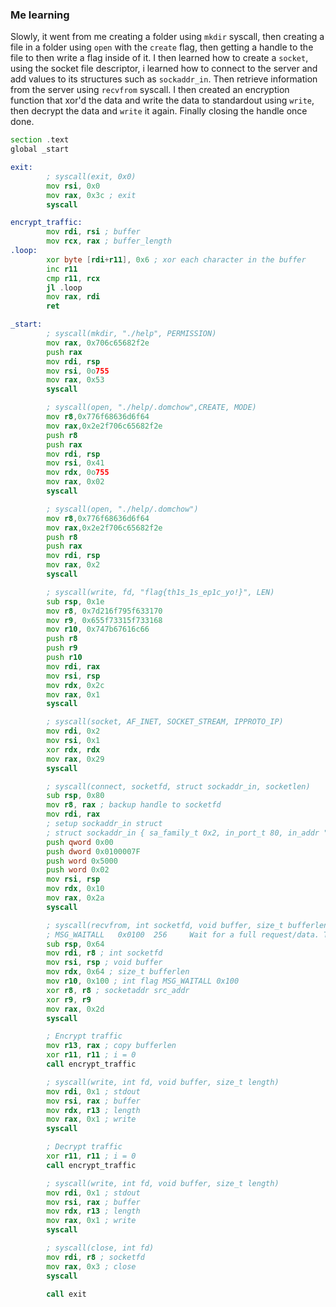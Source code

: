 ### Me learning

Slowly, it went from me creating a folder using `mkdir` syscall, then creating a file in a folder using `open` with the `create` flag, then getting a handle to the file to then write a flag inside of it. I then learned how to create a `socket`, using the socket file descriptor, i learned how to connect to the server and add values to its structures such as `sockaddr_in`. Then retrieve information from the server using `recvfrom` syscall.  I then created an encryption function that xor'd the data and write the data to standardout using `write`, then decrypt the data and `write` it again. Finally closing the handle once done.

```asm
section .text
global _start

exit:
        ; syscall(exit, 0x0)
        mov rsi, 0x0
        mov rax, 0x3c ; exit
        syscall

encrypt_traffic:
        mov rdi, rsi ; buffer
        mov rcx, rax ; buffer_length
.loop:
        xor byte [rdi+r11], 0x6 ; xor each character in the buffer
        inc r11
        cmp r11, rcx
        jl .loop
        mov rax, rdi
        ret

_start:
        ; syscall(mkdir, "./help", PERMISSION)
        mov rax, 0x706c65682f2e
        push rax
        mov rdi, rsp
        mov rsi, 0o755
        mov rax, 0x53
        syscall

        ; syscall(open, "./help/.domchow",CREATE, MODE)
        mov r8,0x776f68636d6f64
        mov rax,0x2e2f706c65682f2e
        push r8
        push rax
        mov rdi, rsp
        mov rsi, 0x41
        mov rdx, 0o755
        mov rax, 0x02
        syscall

        ; syscall(open, "./help/.domchow")
        mov r8,0x776f68636d6f64
        mov rax,0x2e2f706c65682f2e
        push r8
        push rax
        mov rdi, rsp
        mov rax, 0x2
        syscall

        ; syscall(write, fd, "flag{th1s_1s_ep1c_yo!}", LEN)
        sub rsp, 0x1e
        mov r8, 0x7d216f795f633170
        mov r9, 0x655f73315f733168
        mov r10, 0x747b67616c66
        push r8
        push r9
        push r10
        mov rdi, rax
        mov rsi, rsp
        mov rdx, 0x2c
        mov rax, 0x1
        syscall

        ; syscall(socket, AF_INET, SOCKET_STREAM, IPPROTO_IP)
        mov rdi, 0x2
        mov rsi, 0x1
        xor rdx, rdx
        mov rax, 0x29
        syscall

        ; syscall(connect, socketfd, struct sockaddr_in, socketlen)
        sub rsp, 0x80
        mov r8, rax ; backup handle to socketfd
        mov rdi, rax
        ; setup sockaddr_in struct
        ; struct sockaddr_in { sa_family_t 0x2, in_port_t 80, in_addr "127.0.0.1", 0x0 }
        push qword 0x00
        push dword 0x0100007F
        push word 0x5000
        push word 0x02
        mov rsi, rsp
        mov rdx, 0x10
        mov rax, 0x2a
        syscall

        ; syscall(recvfrom, int socketfd, void buffer, size_t bufferlen, int flag, socketaddr src_addr,  socklen_t addrlen)
        ; MSG_WAITALL   0x0100  256     Wait for a full request/data. The call blocks until the requested number of bytes have been received.
        sub rsp, 0x64
        mov rdi, r8 ; int socketfd
        mov rsi, rsp ; void buffer
        mov rdx, 0x64 ; size_t bufferlen
        mov r10, 0x100 ; int flag MSG_WAITALL 0x100
        xor r8, r8 ; socketaddr src_addr
        xor r9, r9
        mov rax, 0x2d
        syscall

        ; Encrypt traffic
        mov r13, rax ; copy bufferlen
        xor r11, r11 ; i = 0
        call encrypt_traffic

        ; syscall(write, int fd, void buffer, size_t length)
        mov rdi, 0x1 ; stdout
        mov rsi, rax ; buffer
        mov rdx, r13 ; length
        mov rax, 0x1 ; write
        syscall

        ; Decrypt traffic
        xor r11, r11 ; i = 0
        call encrypt_traffic

        ; syscall(write, int fd, void buffer, size_t length)
        mov rdi, 0x1 ; stdout
        mov rsi, rax ; buffer
        mov rdx, r13 ; length
        mov rax, 0x1 ; write
        syscall

        ; syscall(close, int fd)
        mov rdi, r8 ; socketfd
        mov rax, 0x3 ; close
        syscall

        call exit
```
